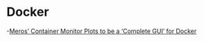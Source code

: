 # Docker
-[Meros’ Container Monitor Plots to be a ‘Complete GUI’ for Docker](http://thenewstack.io/meros-container-monitoring-aims-high-public-beta/)
